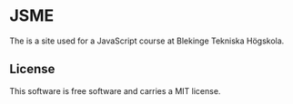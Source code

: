 JSME
=========
The is a site used for a JavaScript course at Blekinge Tekniska Högskola.

License 
------------------

This software is free software and carries a MIT license.

